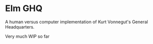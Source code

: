# Elm GHQ

A human versus computer implementation of Kurt Vonnegut's General Headquarters. 

Very much WIP so far
